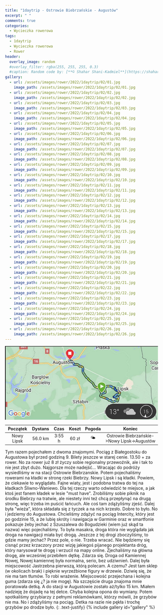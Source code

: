 ```yaml
---
title: "1daytrip - Ostrowie Biebrzańskie - Augustów"
excerpt: " "
comments: true
categories:
  - Wycieczka rowerowa
tags:
  - 1daytrip
  - Wycieczka rowerowa
  - Rower
header:
  overlay_image: random
  #overlay_filter: rgba(255, 255, 255, 0.3)
  #caption: Random code by: [**© Shahar Shani-Kadmiel**](https://shaharkadmiel.github.io)"
gallery:
  - url: /assets/images/rower/2022/1daytrip/02/01.jpg
    image_path: /assets/images/rower/2022/1daytrip/02/01.jpg
  - url: /assets/images/rower/2022/1daytrip/02/02.jpg
    image_path: /assets/images/rower/2022/1daytrip/02/02.jpg
  - url: /assets/images/rower/2022/1daytrip/02/03.jpg
    image_path: /assets/images/rower/2022/1daytrip/02/03.jpg
  - url: /assets/images/rower/2022/1daytrip/02/04.jpg
    image_path: /assets/images/rower/2022/1daytrip/02/04.jpg
  - url: /assets/images/rower/2022/1daytrip/02/05.jpg
    image_path: /assets/images/rower/2022/1daytrip/02/05.jpg
  - url: /assets/images/rower/2022/1daytrip/02/06.jpg
    image_path: /assets/images/rower/2022/1daytrip/02/06.jpg
  - url: /assets/images/rower/2022/1daytrip/02/07.jpg
    image_path: /assets/images/rower/2022/1daytrip/02/07.jpg
  - url: /assets/images/rower/2022/1daytrip/02/08.jpg
    image_path: /assets/images/rower/2022/1daytrip/02/08.jpg
  - url: /assets/images/rower/2022/1daytrip/02/09.jpg
    image_path: /assets/images/rower/2022/1daytrip/02/09.jpg
  - url: /assets/images/rower/2022/1daytrip/02/10.jpg
    image_path: /assets/images/rower/2022/1daytrip/02/10.jpg
  - url: /assets/images/rower/2022/1daytrip/02/11.jpg
    image_path: /assets/images/rower/2022/1daytrip/02/11.jpg
  - url: /assets/images/rower/2022/1daytrip/02/12.jpg
    image_path: /assets/images/rower/2022/1daytrip/02/12.jpg
  - url: /assets/images/rower/2022/1daytrip/02/13.jpg
    image_path: /assets/images/rower/2022/1daytrip/02/13.jpg
  - url: /assets/images/rower/2022/1daytrip/02/14.jpg
    image_path: /assets/images/rower/2022/1daytrip/02/14.jpg
  - url: /assets/images/rower/2022/1daytrip/02/15.jpg
    image_path: /assets/images/rower/2022/1daytrip/02/15.jpg
  - url: /assets/images/rower/2022/1daytrip/02/17.jpg
    image_path: /assets/images/rower/2022/1daytrip/02/17.jpg
  - url: /assets/images/rower/2022/1daytrip/02/18.jpg
    image_path: /assets/images/rower/2022/1daytrip/02/18.jpg
  - url: /assets/images/rower/2022/1daytrip/02/19.jpg
    image_path: /assets/images/rower/2022/1daytrip/02/19.jpg
  - url: /assets/images/rower/2022/1daytrip/02/20.jpg
    image_path: /assets/images/rower/2022/1daytrip/02/20.jpg
  - url: /assets/images/rower/2022/1daytrip/02/21.jpg
    image_path: /assets/images/rower/2022/1daytrip/02/21.jpg
  - url: /assets/images/rower/2022/1daytrip/02/22.jpg
    image_path: /assets/images/rower/2022/1daytrip/02/22.jpg    
  - url: /assets/images/rower/2022/1daytrip/02/23.jpg
    image_path: /assets/images/rower/2022/1daytrip/02/23.jpg    
  - url: /assets/images/rower/2022/1daytrip/02/24.jpg
    image_path: /assets/images/rower/2022/1daytrip/02/24.jpg    
  - url: /assets/images/rower/2022/1daytrip/02/25.jpg
    image_path: /assets/images/rower/2022/1daytrip/02/25.jpg    
  - url: /assets/images/rower/2022/1daytrip/02/26.jpg
    image_path: /assets/images/rower/2022/1daytrip/02/26.jpg    
---
```

![mapka](/assets/images/rower/2022/1daytrip/02/mapka.png)

|Początek|Dystans|Czas|Koszt|Pogoda|Koniec|
|:---:|:---:|:---:|:---:|:---:|:---:|
|Nowy Lipsk|56.0 km|3:55 h|60 zł|🌤️|Ostrowie Biebrzańskie->Nowy Lipsk->Augustów|

Tym razem pojechałem z dwoma znajomymi. Pociąg z Białegostoku do Augustowa był przed godziną 9. Bilety jeszcze w starej cenie. 13.50 + za rower. No za rower już 8 zł życzy sobie regionalny przewoźnik, ale i tak to nie jest zbyt dużo. Najgorsze może nadejść... Wracając do podróży wysiedliśmy w na stacji Ostrowie Biebrzanskie. Potem pojechaliśmy rowerami na kładki w stronę rzeki Biebrzy. Nowy Lipsk i są kładki. Powiem, że ciekawie to wyglądało. Fajne wiaty, jest i podobna tratwa do tej na kładkach Śliwno-Waniewo. Dla tej rzeczy warto odwiedzić te miejsce, a jak ktoś jest fanem kładek w lesie "must have". Zrobiliśmy sobie piknik na środku Biebrzy na tratwie, ale niestety inni też chcą przepłynąć na drugą stronę, więc trzeba im puścić łańcuch. Ale coś tam zdążyliśmy zjeść. Dalej była "wieża", która składała się z tyczek a na nich krzesło. Dobre to było. No i jedziemy do Augustowa. Chcieliśmy zdążyć na pociąg Intercity, który jest po godzinie 15, a że lubię skróty i nawigacja w Garminie oraz w smartfonie pokazuje żeby jechać z Szuszalewa do Bogudzieki (wiem już skąd ta nazwa) więc pojechaliśmy. To była masakra, droga która nie wyglądała jak droga na nawigacji miała być drogą. Jeszcze z tej drogi zboczyliśmy, to gdzie mamy jechać? Przez pole, o nie. Trzeba wracać. Nie będziemy się cisnąć przez krzaczory przez wizję jakiegoś pijanego projektanta dróg, który narysował te drogę i wrzucil na mapy online. Zjechaliśmy na główna drogę, ale wcześniej przebiłem dętkę. Zdarza się. Droga od Kamiennej Nowej, Nowej kamiennej była normalna, serio, bez udziwnień. Dalej była miejscowość Jastrzebna pierwszą, którą polecam. A czemu? Jest tam sklep (w okolicach brak) i pięknie wyrzeźbione figury w drzewie. Dziwię się, że nie ma tam tłumów. To robi wrażenie. Miejscowość przejechana i kolejna guma (zdarza się ¿? ja nie mogę). Na szczęście druga znajoma mnie poratowała detką. A do stacji w Augustowie zostało aż/tylko 15 km. Miałem nadzieję że dojadę na tej detce. Chyba kolejna opona do wymiany. Potem spotkaliśmy grzybiarzy z pełnymi reklamówkami, którzy mówili, że grzybów nie ma. No i zdążyliśmy na pociąg. Detka na razie nie pękła i trochę grzybów po drodze było.
{: .text-justify}
{% include gallery id="gallery" %}
